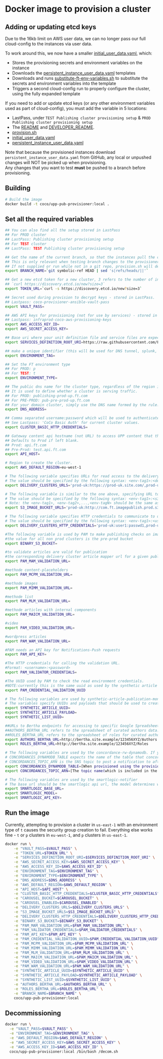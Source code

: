 Docker image to provision a cluster
===================================

Adding or updating etcd keys
----------------------------

Due to the 16kb limit on AWS user data, we can no longer pass our full cloud-config to the instances via user data.

To work around this, we now have a smaller [initial_user_data.yaml](https://github.com/Financial-Times/upp-provisioners/blob/master/upp-pub-provisioner/ansible/userdata/initial_user_data.yaml), which:

* Stores the provisioning secrets and environment variables on the instance
* Downloads the [persistent_instance_user_data.yaml](https://github.com/Financial-Times/upp-provisioners/blob/master/upp-pub-provisioner/ansible/userdata/persistent_instance_user_data.yaml) templates
* Downloads and runs [substitute-ft-env-variables.sh](https://github.com/Financial-Times/upp-provisioners/blob/master/upp-pub-provisioner/sh/substitute-ft-env-variables.sh) to substitute the secrets and environment variables into the template
* Triggers a second cloud-config run to properly configure the cluster, using the fully expanded template

If you need to add or update etcd keys (or any other environment variables used as part of cloud-config), you must add the variable in 5 locations:

* LastPass, under `TEST Publishing cluster provisioning setup` & `PROD Publishing cluster provisioning setup`
* The [README](https://github.com/Financial-Times/upp-provisioners/blob/master/upp-pub-provisioner/README.md) and [DEVELOPER_README](https://github.com/Financial-Times/upp-provisioners/blob/master/upp-pub-provisioner/DEVELOPER_README.md).
* [provision.sh](https://github.com/Financial-Times/upp-provisioners/blob/master/upp-pub-provisioner/provision.sh)
* [initial_user_data.yaml](https://github.com/Financial-Times/upp-provisioners/blob/master/upp-pub-provisioner/ansible/userdata/initial_user_data.yaml)
* [persistent_instance_user_data.yaml](https://github.com/Financial-Times/upp-provisioners/blob/master/upp-pub-provisioner/ansible/userdata/persistent_instance_user_data.yaml)

Note that because the provisioned instances download `persistent_instance_user_data.yaml` from GitHub, any local or unpushed changes will NOT be picked up when provisioning.  
Any changes that you want to test **must** be pushed to a branch before provisioning.

Building
--------

```bash
# Build the image
docker build -t coco/upp-pub-provisioner:local .
```


Set all the required variables
------------------------------

```bash
## You can also find all the setup stored in LastPass
## For PROD cluster
## LastPass: Publishing cluster provisioning setup
## For TEST cluster
## LastPass: TEST Publishing cluster provisioning setup

## Get the name of the current branch, so that the instances pull the correct user data templates
## This is only relevant when testing branch changes to the provisioner itself - not required for normal provisioning
## If not supplied or run while not in a git repo, provision.sh will default to master
export BRANCH_NAME=`git symbolic-ref HEAD | sed 's|refs/heads/||'`

## Get a new etcd token for a new cluster, 3 refers to the number of initial boxes in the cluster:
## `curl https://discovery.etcd.io/new?size=3`
export TOKEN_URL=`curl -s https://discovery.etcd.io/new?size=3`

## Secret used during provision to decrypt keys - stored in LastPass.
## Lastpass: coco-provisioner-ansible-vault-pass
export VAULT_PASS=

## AWS API keys for provisioning (not for use by services) - stored in LastPass.
## Lastpass: infraprod-coco-aws-provisioning-keys
export AWS_ACCESS_KEY_ID=
export AWS_SECRET_ACCESS_KEY=

## Base uri where your unit definition file and service files are expected to be.
export SERVICES_DEFINITION_ROOT_URI=https://raw.githubusercontent.com/Financial-Times/pub-service-files/master/

## make a unique identifier (this will be used for DNS tunnel, splunk, AWS tags)
export ENVIRONMENT_TAG=

## Set the FT environment type
## For PROD: p
## For TEST: t
export ENVIRONMENT_TYPE=

## The public dns name for the cluster type, regardless of the region it has been provisioned in.
## It is used to define whether a cluster is serving traffic.
## For PROD: publishing-prod-up.ft.com
## For PRE-PROD: pub-pre-prod-up.ft.com
## For your domain cluster, simply use the DNS name formed by the rule: ${CLUSTER_NAME}-up.ft.com
export DNS_ADDRESS=

## Comma separated username:password which will be used to authenticate(Basic auth) when connecting to the cluster over https.
## See Lastpass: 'CoCo Basic Auth' for current cluster values.
export CLUSTER_BASIC_HTTP_CREDENTIALS=

## Gateway content api hostname (not URL) to access UPP content that the cluster read endpoints (e.g. CPR & CPR-preview) are mapped to.
## Defaults to Prod if left blank.
## Prod: api.ft.com
## Pre-Prod: test.api.ft.com
export API_HOST=

# Region to create the cluster.
export AWS_DEFAULT_REGION=eu-west-1

# The following variable specifies URLs for read access to the delivery clusters, which are required by publishing monitoring services.
# The value should be specified by the following syntax: <env-tag1>:<delivery-cluster-url1>,<env-tag2>:<delivery-cluster-url2>,...,<env-tagN>:<delivery-cluster-urlN>
export DELIVERY_CLUSTERS_URLS='prod-uk:https://prod-uk.site.com/,prod-us:https://prod-uk.site.com/'

# The following variable is similar to the one above, specifying URL to S3 buckets required for image binary publish monitoring checks.
# The value should be specified by the following syntax: <env-tag1>:<s3-url1>,<env-tag2>:<s3-url2>,...,<env-tagN>:<s3-urlN>
# Note: the <env-tag1>, <env-tag2>,...,<env-tagN> should be the same as for DELIVERY_CLUSTERS_URLS environment variable
export S3_IMAGE_BUCKET_URLS='prod-uk:http://com.ft.imagepublish.prod.s3.amazonaws.com/,prod-us:http://com.ft.imagepublish.prod-us.s3.amazonaws.com/'

# The following variable specifies HTTP credentials to communicate to delivery clusters.
# The value should be specified by the following syntax: <env-tag1>:<username1>:<password1>,<env-tag2>:<username2>:<password2>,...,<env-tagN>:<usernameN>:<passwordN>
export DELIVERY_CLUSTERS_HTTP_CREDENTIALS='prod-uk:user1:passwd1,prod-us:user2:passwd2'

#The following variable is used by PAM to make publishing checks on images
#the value for all non prod clusters is the pre-prod bucket
export BINARY_S3_BUCKET=

#to validate articles are valid for publication
#the corresponding delivery cluster article mapper url for a given publish cluster.
export PAM_MAM_VALIDATION_URL=

#methode content-placeholders
export PAM_MCPM_VALIDATION_URL=

#methode images
export PAM_MIMM_VALIDATION_URL=

#methode list
export PAM_MLM_VALIDATION_URL=

#methode articles with internal components
export PAM_MAICM_VALIDATION_URL=

#video
export PAM_VIDEO_VALIDATION_URL=

#wordpress articles
export PAM_WAM_VALIDATION_URL=

#PAM needs an API key for Notifications-Push requests
export PAM_API_KEY=

#The HTTP credentials for calling the validation URL.
#Format: <username>:<password>
export PAM_VALIDATOR_CREDENTIALS=

#The UUID used by PAM to check the read environment credentials.
#NOTE:currently this is the same uuid as used by the synthetic article monitor resource uuid and so guaranteed to exist.
export PAM_CREDENTIAL_VALIDATION_UUID

# The following variables are used by synthetic-article-publication-monitor and synthetic-list-publication-monitor in order to check the publication pipeline for articles and lists.
# The variables specify UUIDs and payloads that should be used to create synthetic publications by the two services.
export SYNTHETIC_ARTICLE_UUID=
export SYNTHETIC_ARTICLE_PAYLOAD=
export SYNTHETIC_LIST_UUID=

##URLs to Bertha endpoints for accessing to specific Google Spreadsheet data. Used in publishing cluster
##AUTHORS_BERTHA_URL refers to the spreadsheet of curated authors data.
##ROLES_BERTHA_URL refers to the spreadsheet of roles for curated authors.
export AUTHORS_BERTHA_URL=http://bertha.site.example/123456XYZ/Authors
export ROLES_BERTHA_URL=http://bertha.site.example/123456XYZ/Roles

# The following variables are used by the concordance-rw-dynamodb. If you leave them blank the service will be unhealthy
# CONCORDANCES_DYNAMODB_TABLE expects the name of the table that concordances will be written too.
# CONCORDANCES_TOPIC_ARN is the SNS topic to post a notification to after successful write to db.
export CONCORDANCES_DYNAMODB_TABLE=[When provisioned using the provisioner follows the naming convention upp-concordance-store-{env}]
export CONCORDANCES_TOPIC_ARN=[The topic name(which is included in the ARN) follows the naming convention upp-concept-publishing-{env}-SNSTopic]

# The following variables are used by the smartlogic-notifier
# The base_url should be the smartlogic api url, the model determines which workflow is your source of truth and the api key is used in place of basic auth
export SMARTLOGIC_BASE_URL=
export SMARTLOGIC_MODEL=
export SMARTLOGIC_API_KEY=
```

Run the image
-------------

Currently, attempting to provision a cluster in `us-east-1` with an environment type of `t` causes the security group creation to fail.
Everything else works fine - `t` or `p` clusters in `eu-west-1`, and `p` clusters in `us-east-1`.

```bash
docker run \
    -e "VAULT_PASS=$VAULT_PASS" \
    -e "TOKEN_URL=$TOKEN_URL" \
    -e "SERVICES_DEFINITION_ROOT_URI=$SERVICES_DEFINITION_ROOT_URI" \
    -e "AWS_SECRET_ACCESS_KEY=$AWS_SECRET_ACCESS_KEY" \
    -e "AWS_ACCESS_KEY_ID=$AWS_ACCESS_KEY_ID" \
    -e "ENVIRONMENT_TAG=$ENVIRONMENT_TAG" \
    -e "ENVIRONMENT_TYPE=$ENVIRONMENT_TYPE" \
    -e "DNS_ADDRESS=$DNS_ADDRESS" \
    -e "AWS_DEFAULT_REGION=$AWS_DEFAULT_REGION" \
    -e "API_HOST=$API_HOST" \
    -e "CLUSTER_BASIC_HTTP_CREDENTIALS=$CLUSTER_BASIC_HTTP_CREDENTIALS" \
    -e "CAROUSEL_BUCKET=$CAROUSEL_BUCKET" \
    -e "CAROUSEL_ENABLED=$CAROUSEL_ENABLED" \
    -e "DELIVERY_CLUSTERS_URLS=$DELIVERY_CLUSTERS_URLS" \
    -e "S3_IMAGE_BUCKET_URLS=$S3_IMAGE_BUCKET_URLS" \
    -e "DELIVERY_CLUSTERS_HTTP_CREDENTIALS=$DELIVERY_CLUSTERS_HTTP_CREDENTIALS" \
    -e "BINARY_S3_BUCKET=$BINARY_S3_BUCKET" \
    -e "PAM_MAM_VALIDATION_URL=$PAM_MAM_VALIDATION_URL" \
    -e "PAM_VALIDATOR_CREDENTIALS=$PAM_VALIDATOR_CREDENTIALS" \
    -e "PAM_API_KEY=$PAM_API_KEY" \
    -e "PAM_CREDENTIAL_VALIDATION_UUID=$PAM_CREDENTIAL_VALIDATION_UUID" \
    -e "PAM_MCPM_VALIDATION_URL=$PAM_MCPM_VALIDATION_URL" \
    -e "PAM_MIMM_VALIDATION_URL=$PAM_MIMM_VALIDATION_URL" \
    -e "PAM_MLM_VALIDATION_URL=$PAM_MLM_VALIDATION_URL" \
    -e "PAM_MAICM_VALIDATION_URL=$PAM_MAICM_VALIDATION_URL" \
    -e "PAM_VIDEO_VALIDATION_URL=$PAM_VIDEO_VALIDATION_URL" \
    -e "PAM_WAM_VALIDATION_URL=$PAM_WAM_VALIDATION_URL" \
    -e "SYNTHETIC_ARTICLE_UUID=$SYNTHETIC_ARTICLE_UUID" \
    -e "SYNTHETIC_ARTICLE_PAYLOAD=$SYNTHETIC_ARTICLE_PAYLOAD" \
    -e "SYNTHETIC_LIST_UUID=$SYNTHETIC_LIST_UUID" \
    -e "AUTHORS_BERTHA_URL=$AUTHORS_BERTHA_URL" \
    -e "ROLES_BERTHA_URL=$ROLES_BERTHA_URL" \
    -e "BRANCH_NAME=$BRANCH_NAME" \
    coco/upp-pub-provisioner:local
```

Decommissioning
---------------

```bash
docker run \
  -e "VAULT_PASS=$VAULT_PASS" \
  -e "ENVIRONMENT_TAG=$ENVIRONMENT_TAG" \
  -e "AWS_DEFAULT_REGION=$AWS_DEFAULT_REGION" \
  -e "AWS_SECRET_ACCESS_KEY=$AWS_SECRET_ACCESS_KEY" \
  -e "AWS_ACCESS_KEY_ID=$AWS_ACCESS_KEY_ID" \
  coco/upp-pub-provisioner:local /bin/bash /decom.sh
```
